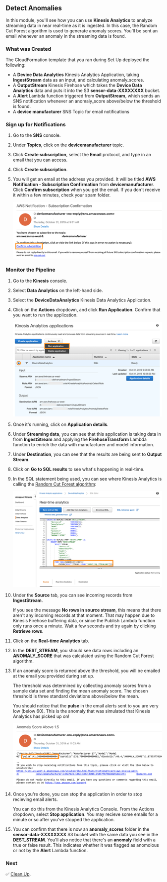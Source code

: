 ## Detect Anomalies

In this module, you'll see how you can use **Kinesis Analytics** to analyze streaming data in near real-time as it is ingested. In this case, the Random Cut Forest algorithm is used to generate anomaly scores. You'll be sent an email whenever an anomaly in the streaming data is found.

### What was Created

The CloudFormation template that you ran during Set Up deployed the following:

* A **Device Data Analytics** Kinesis Analytics Application, taking **IngestStream** data as an input, and calculating anomaly_scores.
* A **OutputStream** Kinesis Firehose which takes the **Device Data Analytics** data and puts it into the S3 **sensor-data-XXXXXXXX** bucket.
* A **Alert** Lambda function triggered from **OutputStream**, which sends an SNS notification whenever an anomaly_score above/below the threshold is found.
* A **device manufacturer** SNS Topic for email notifications

### Sign up for Notifications

1. Go to the **SNS** console.

1. Under **Topics**, click on the **devicemanufacturer** topic.

1. Click **Create subscription**, select the **Email** protocol, and type in an email that you can access.

1. Click **Create subscription**.

1. You will get an email at the address you provided. It will be titled **AWS Notification - Subscription Confirmation** from **devicemanufacturer**. Click **Confirm subscription** when you get the email. If you don't receive it within a few minutes, check your spam folder.
	
	![email-confirmation](Screenshots/subscription-confirmation.png)

### Monitor the Pipeline

1. Go to the **Kinesis** console.

1. Select **Data Analytics** on the left-hand side.

1. Select the **DeviceDataAnalytics** Kinesis Data Analytics Application.

1. Click on the **Actions** dropdown, and click **Run Application**. Confirm that you want to run the application.

	![Kinesis Analytics](Screenshots/kinesis-analytics.png)

1. Once it's running, click on **Application details**.

1. Under **Streaming data**, you can see that this application is taking data in from **IngestStream** and applying the **FirehoseTransform** Lambda function to enrich the data with manufacturer and model information.

1. Under **Destination**, you can see that the results are being sent to **Output Stream**. 

1. Click on **Go to SQL results** to see what's happening in real-time.

1. In the SQL statement being used, you can see where Kinesis Analytics is calling the [Random Cut Forest algorithm][random-cut]:

	![Analytics SQL](Screenshots/analytics-sql.png)

1. Under the **Source** tab, you can see incoming records from **IngestStream**. 

	If you see the message **No rows in source stream**, this means that there aren't any incoming records at that moment. That may happen due to Kinesis Firehose buffering data, or since the Publish Lambda function only runs once a minute. Wait a few seconds and try again by clicking **Retrieve rows**.

1. Click on the **Real-time Analytics** tab.

1. In the **DEST_STREAM**, you should see data rows including an **ANOMALY_SCORE** that was calculated using the Random Cut Forest algorithm.

1. If an anomaly score is returned above the threshold, you will be emailed at the email you provided during set up.

	The threshold was determined by collecting anomaly scores from a sample data set and finding the mean anomaly score. The chosen threshold is three standard deviations above/below the mean.

	You should notice that the **pulse** in the email alerts sent to you are very low (below 60). This is the anomaly that was simulated that Kinesis Analytics has picked up on!

	![Anomaly Email](Screenshots/anomaly-email.png)

1. Once you're done, you can stop the application in order to stop recieving email alerts. 

	You can do this from the Kinesis Analytics Console. From the Actions dropdown, select **Stop application**. You may recieve some emails for a minute or so after you've stopped the application.

1. You can confirm that there is now an **anomaly_scores** folder in the **sensor-data-XXXXXXXX** S3 bucket with the same data you see in the **DEST_STREAM**. You'll also notice that there's an **anomaly** field with a true or false result. This indicates whether it was flagged as anomolous or not by the **Alert** Lambda function.

### Next

:white_check_mark: [Clean Up][cleanup].

[random-cut]: https://docs.aws.amazon.com/kinesisanalytics/latest/sqlref/sqlrf-random-cut-forest.html
[cleanup]: ../4_CleanUp/